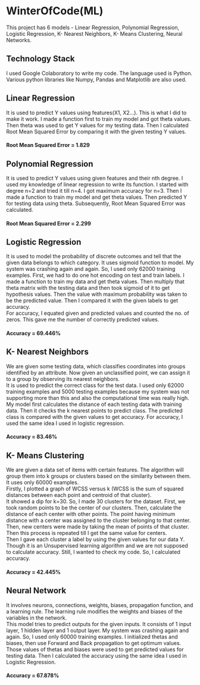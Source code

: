 # WinterOfCode(ML)
This project has 6 models - Linear Regression, Polynomial Regression, Logistic Regression, K- Nearest Neighbors, K- Means Clustering, Neural Networks.  
## Technology Stack
I used Google Colaboratory to write my code. The language used is Python. Various python libraries like Numpy, Pandas and Matplotlib are also used.
## Linear Regression
It is used to predict Y values using features(X1, X2…). This is what I did to make it work.
I made a function first to train my model and got theta values. Then theta was used to get Y values for my testing data. Then I calculated Root Mean Squared Error by comparing it with the given testing Y values.
#### Root Mean Squared Error = 1.829
## Polynomial Regression
It is used to predict Y values using given features and their nth degree. I used my knowledge of linear regression to write its function. I started with degree n=2 and tried it till n=4. I got maximum accuracy for n=3. Then I made a function to train my model and get theta values. Then predicted Y for testing data using theta. Subsequently, Root Mean Squared Error was calculated. 
#### Root Mean Squared Error = 2.299
## Logistic Regression
It is used to model the probability of discrete outcomes and tell that the given data belongs to which category. It uses sigmoid function to model. My system was crashing again and again. So, I used only 62000 training examples. First, we had to do one hot encoding on test and train labels. I made a function to train my data and get theta values. Then multiply that theta matrix with the testing data and then took sigmoid of it to get hypothesis values. Then the value with maximum probability was taken to be the predicted value. Then I compared it with the given labels to get accuracy. <br />
For accuracy, I equated given and predicted values and counted the no. of zeros. This gave me the number of correctly predicted values.
#### Accuracy = 69.446%
## K- Nearest Neighbors
We are given some testing data, which classifies coordinates into groups identified by an attribute. Now given an unclassified point, we can assign it to a group by observing its nearest neighbors.<br />
It is used to predict the correct class for the test data. I used only 62000 training examples and 5000 testing examples because my system was not supporting more than this and also the computational time was really high. My model first calculates the distance of each testing data with training data. Then it checks the k nearest points to predict class. The predicted class is compared with the given values to get accuracy. For accuracy, I used the same idea I used in logistic regression.
#### Accuracy = 83.46%
## K- Means Clustering
We are given a data set of items with certain features. The algorithm will  group them into k groups or clusters based on the similarity between them. It uses only 60000 examples. <br />
Firstly, I plotted a graph of WCSS versus k (WCSS is the sum of squared distances between each point and centroid of that cluster).<br />
It showed a dip for k=30. So, I made 30 clusters for the dataset. First, we took random points to be the center of our clusters. Then, calculate the distance of each center with other points. The point having minimum distance with a center was assigned to the cluster belonging to that center. Then, new centers were made by taking the mean of points of that cluster. Then this process is repeated till I get the same value for centers.<br />
Then I gave each cluster a label by using the given values for our data Y. Though it is an Unsupervised learning algorithm and we are not supposed to calculate accuracy. Still, I wanted to check my code. So, I calculated accuracy.
#### Accuracy = 42.445%
## Neural Network
It involves neurons, connections, weights, biases, propagation function, and a learning rule. The learning rule modifies the weights and biases of the variables in the network.<br />
This model tries to predict outputs for the given inputs. It consists of 1 input layer, 1 hidden layer and 1 output layer. My system was crashing again and again. So, I used only 60000 training examples. I initialized thetas and biases, then use Forward and Back propagation to get optimum values. Those values of thetas and biases were used to get predicted values for testing data. Then I calculated the accuracy using the same idea I used in Logistic Regression.
#### Accuracy = 67.878%
